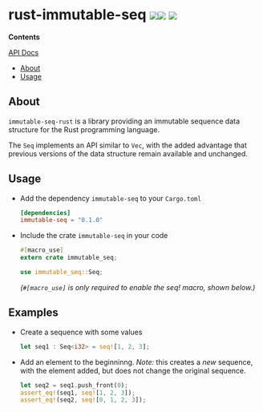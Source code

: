 # rust-immutable-seq [![](http://meritbadge.herokuapp.com/immutable-seq)](https://crates.io/crates/immutable-seq)[![](https://travis-ci.org/bjoeris/rust-immutable-seq.svg?branch=master)](https://travis-ci.org/bjoeris/rust-immutable-seq) [![](https://img.shields.io/badge/license-MIT-blue.svg)](https://github.com/saurvs/astro-rust/blob/master/LICENSE.md)

**Contents**

[API Docs](https://bjoeris.github.io/rust-immutable-seq/)

* [About](#about)
* [Usage](#usage)

## About

`immutable-seq-rust` is a library providing an immutable sequence data structure for the Rust programming language.

The `Seq` implements an API similar to `Vec`, with the added advantage that previous versions of the data structure remain available and unchanged. 

## Usage

* Add the dependency `immutable-seq` to your `Cargo.toml`
  ```toml
  [dependencies]
  immutable-seq = "0.1.0"
  ```

* Include the crate `immutable-seq` in your code
  ```rust
  #[macro_use]
  extern crate immutable_seq;
  
  use immutable_seq::Seq;
  ```
  *(`#[macro_use]` is only required to enable the seq! macro, shown below.)*
  
## Examples

* Create a sequence with some values
  ```rust
  let seq1 : Seq<i32> = seq![1, 2, 3];
  ```
  
* Add an element to the beginninng. *Note:* this creates a *new* sequence, with the element added, but does not change the original sequence.
  ```rust
  let seq2 = seq1.push_front(0);
  assert_eq!(seq1, seq![1, 2, 3]);
  assert_eq!(seq2, seq![0, 1, 2, 3]);
  ```
